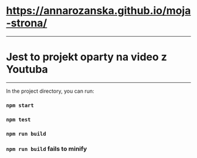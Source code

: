 # https://annarozanska.github.io/moja-strona/


----------------------------------------------------------------------------------------------
# Jest to projekt oparty na video z Youtuba

----------------------------------------------------------------------------------------------
In the project directory, you can run:

### `npm start`
### `npm test`
### `npm run build`
### `npm run build` fails to minify

